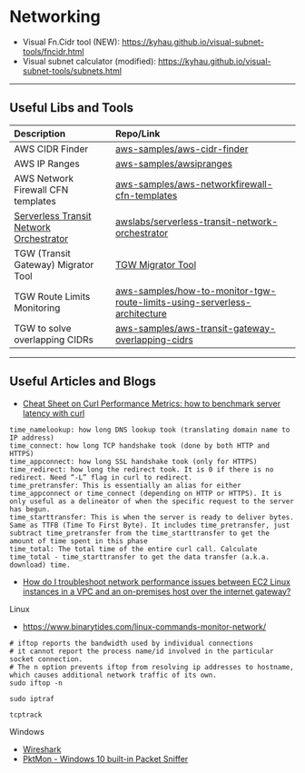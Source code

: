 # Networking

- Visual Fn.Cidr tool (NEW): https://kyhau.github.io/visual-subnet-tools/fncidr.html
- Visual subnet calculator (modified): https://kyhau.github.io/visual-subnet-tools/subnets.html

---
## Useful Libs and Tools

| Description | Repo/Link |
| :--- | :--- |
| AWS CIDR Finder | [aws-samples/aws-cidr-finder](https://github.com/aws-samples/aws-cidr-finder) |
| AWS IP Ranges | [aws-samples/awsipranges](https://github.com/aws-samples/awsipranges) |
| AWS Network Firewall CFN templates | [aws-samples/aws-networkfirewall-cfn-templates](https://github.com/aws-samples/aws-networkfirewall-cfn-templates) |
| [Serverless Transit Network Orchestrator](https://aws.amazon.com/solutions/serverless-transit-network-orchestrator/) | [awslabs/serverless-transit-network-orchestrator](https://github.com/awslabs/serverless-transit-network-orchestrator) |
| TGW (Transit Gateway) Migrator Tool | [TGW Migrator Tool](https://aws.amazon.com/blogs/networking-and-content-delivery/migrate-from-transit-vpc-to-aws-transit-gateway/) |
| TGW Route Limits Monitoring | [aws-samples/how-to-monitor-tgw-route-limits-using-serverless-architecture](https://github.com/aws-samples/how-to-monitor-tgw-route-limits-using-serverless-architecture) |
| TGW to solve overlapping CIDRs | [aws-samples/aws-transit-gateway-overlapping-cidrs](https://github.com/aws-samples/aws-transit-gateway-overlapping-cidrs) |

---
## Useful Articles and Blogs

- [Cheat Sheet on Curl Performance Metrics: how to benchmark server latency with curl](https://speedtestdemon.com/a-guide-to-curls-performance-metrics-how-to-analyze-a-speed-test-result/)
```
time_namelookup: how long DNS lookup took (translating domain name to IP address)
time_connect: how long TCP handshake took (done by both HTTP and HTTPS)
time_appconnect: how long SSL handshake took (only for HTTPS)
time_redirect: how long the redirect took. It is 0 if there is no redirect. Need “-L” flag in curl to redirect.
time_pretransfer: This is essentially an alias for either time_appconnect or time_connect (depending on HTTP or HTTPS). It is only useful as a delineator of when the specific request to the server has begun.
time_starttransfer: This is when the server is ready to deliver bytes. Same as TTFB (Time To First Byte). It includes time_pretransfer, just subtract time_pretransfer from the time_starttransfer to get the amount of time spent in this phase
time_total: The total time of the entire curl call. Calculate time_total - time_starttransfer to get the data transfer (a.k.a. download) time.
```

- [How do I troubleshoot network performance issues between EC2 Linux instances in a VPC and an on-premises host over the internet gateway?](
https://aws.amazon.com/premiumsupport/knowledge-center/network-issue-vpc-onprem-ig/)

Linux
- https://www.binarytides.com/linux-commands-monitor-network/
```
# iftop reports the bandwidth used by individual connections
# it cannot report the process name/id involved in the particular socket connection.
# The n option prevents iftop from resolving ip addresses to hostname, which causes additional network traffic of its own.
sudo iftop -n

sudo iptraf

tcptrack

```

Windows
- [Wireshark](https://www.wireshark.org/)
- [PktMon - Windows 10 built-in Packet Sniffer](https://www.helpmegeek.com/windows-10-packet-sniffer-pktmon-guide/)
